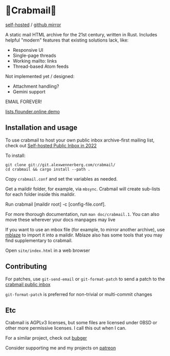 # 🦀Crabmail🦀

[self-hosted](https://git.alexwennerberg.com/crabmail/) / [github mirror](https://github.com/alexwennerberg/crabmail)

A static mail HTML archive for the 21st century, written in Rust. Includes
helpful "modern" features that existing solutions lack, like:

* Responsive UI
* Single-page threads
* Working mailto: links
* Thread-based Atom feeds

Not implemented yet / designed:
* Attachment handling?
* Gemini support

EMAIL FOREVER!

[lists.flounder.online demo](https://lists.flounder.online)

## Installation and usage

To use crabmail to host your own public inbox archive-first mailing list, check out [Self-hosted Public Inbox in 2022](https://alex.flounder.online/tech/howtolist.gmi)

To install:
```
git clone git://git.alexwennerberg.com/crabmail/
cd crabmail && cargo install --path .
```

Copy `crabmail.conf` and set the variables as needed.

Get a maildir folder, for example, via `mbsync`. Crabmail will create sub-lists
for each folder inside this maildir.

Run crabmail [maildir root] -c [config-file.conf].

For more thorough documentation, run `man doc/crabmail.1`. You can also move
these wherever your docs manpages may live

If you want to use an mbox file (for example, to mirror another archive), use
[mblaze](https://github.com/leahneukirchen/mblaze) to import it into a maildir.
Mblaze also has some tools that you may find supplementary to crabmail.

Open `site/index.html` in a web browser 

## Contributing 

For patches, use `git-send-email` or `git-format-patch`
to send a patch to the [crabmail public inbox](https://lists.flounder.online/crabmail/)

`git-format-patch` is preferred for non-trivial or multi-commit changes

## Etc

Crabmail is AGPLv3 licenses, but some files are licensed under 0BSD or other
more permissive licenses. I call this out when I can.

For a similar project, check out [bubger](https://git.causal.agency/bubger/about/)

Consider supporting me and my projects on [patreon](https://www.patreon.com/alexwennerberg)
